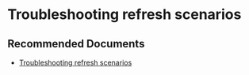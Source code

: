   <properties
	pageTitle="troubleshooting refresh scenarios"
	description="troubleshooting refresh scenarios"
	service="microsoft.PowerBIDedicated"
	resource="capacities"
	authors="pjfreitas"
	ms.author="pfreitas"	
	displayOrder="370"
	selfHelpType="generic"
	supportTopicIds="32628163"
	productPesIds="16334"
	cloudEnvironments="public, MoonCake, fairfax" 
	articleId="707b13ff-455b-6fc8-0658-edea497cb80b"
	ownershipId="ASEP_ContentService_Placeholder"
/>

# Troubleshooting refresh scenarios

## **Recommended Documents**

* [Troubleshooting refresh scenarios](https://docs.microsoft.com/power-bi/refresh-troubleshooting-refresh-scenarios)
